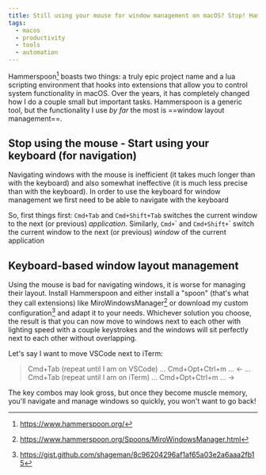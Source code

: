 ```yaml
---
title: Still using your mouse for window management on macOS? Stop! Hammerspoon!
tags:
  - macos
  - productivity
  - tools
  - automation
---
```


Hammerspoon[^1] boasts two things: a truly epic project name and a lua scripting environment that hooks into extensions that allow you to control system functionality in macOS.<!--more--> Over the years, it has completely changed how I do a couple small but important tasks. Hammerspoon is a generic tool, but the functionality I use *by far* the most is ==window layout management==.

## Stop using the mouse - Start using your keyboard (for navigation)

Navigating windows with the mouse is inefficient (it takes much longer than with the keyboard) and also somewhat ineffective (it is much less precise than with the keyboard). In order to use the keyboard for window management we first need to be able to navigate with the keyboard

So, first things first: `Cmd+Tab` and `Cmd+Shift+Tab` switches the current window to the next (or previous) *application*. Similarly, `Cmd+`\`  and `Cmd+Shift+`\` switch the current window to the next (or previous) *window* of the current application

## Keyboard-based window layout management

Using the mouse is bad for navigating windows, it is worse for managing their layout. Install Hammerspoon and either install a "spoon" (that's what they call extensions) like MiroWindowsManager[^2] or download my custom configuration[^3] and adapt it to your needs. Whichever solution you choose, the result is that you can now move to windows next to each other with lighting speed with a couple keystrokes and the windows will sit perfectly next to each other without overlapping.

Let's say I want to move VSCode next to iTerm:

> Cmd+Tab (repeat until I am on VSCode) ... Cmd+Opt+Ctrl+m ... <- ...
  Cmd+Tab (repeat until I am on iTerm) ... Cmd+Opt+Ctrl+m ... ->

The key combos may look gross, but once they become muscle memory, you'll navigate and manage windows so quickly, you won't want to go back!

[^1]: https://www.hammerspoon.org/
[^2]: https://www.hammerspoon.org/Spoons/MiroWindowsManager.html
[^3]: https://gist.github.com/shageman/8c96204296af1af65a03e2a6aaa2fb15